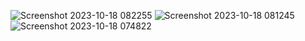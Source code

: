 ![Screenshot 2023-10-18 082255](https://github.com/VictorCodebase/certs/assets/135356007/60eba40d-7583-4328-b1a7-5f94f226e6cc)
![Screenshot 2023-10-18 081245](https://github.com/VictorCodebase/certs/assets/135356007/e20aa4fc-12b7-4031-aeda-f77036008175)
![Screenshot 2023-10-18 074822](https://github.com/VictorCodebase/certs/assets/135356007/1c517e62-6159-4454-927f-e06b6fc1e2e5)
